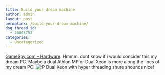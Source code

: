 ```yaml
---
title: Build your dream machine
author: admin
layout: post
permalink: /build-your-dream-machine/
dsq_thread_id:
  - 26003753
categories:
  - Uncategorized
---
```

[GameSpy.com &#8211; Hardware][1]. Hmmm. dont know if i would concider this my dream PC. Maybe a dual Athlon MP or Dual Xeon is more along the lines of my dream PC! <img src="http://blog.lotas-smartman.net/wp-includes/images/smilies/icon_razz.gif" alt=":P" class="wp-smiley" /> Dual Xeon with hyper threading shure shounds nice!

 [1]: http://www.gamespy.com/hardware/march03/bgm/bgm3/ "GameSpy.com - Hardware"